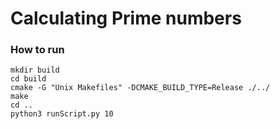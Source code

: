# Calculating Prime numbers

### How to run

```
mkdir build
cd build
cmake -G "Unix Makefiles" -DCMAKE_BUILD_TYPE=Release ./../
make
cd ..
python3 runScript.py 10
```